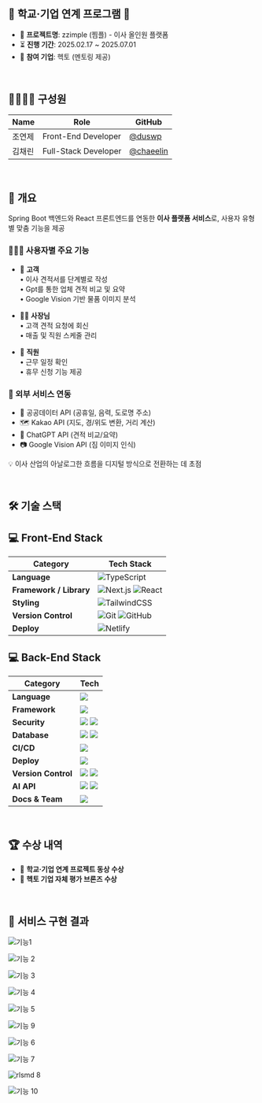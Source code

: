 ## 🏫 학교·기업 연계 프로그램 🏫  

- 🧾 **프로젝트명**: zzimple (찜플) - 이사 올인원 플랫폼 
- ⏳ **진행 기간**: 2025.02.17 ~ 2025.07.01  
- 🏢 **참여 기업**: 헥토 (멘토링 제공)

<br>

## 👨‍👩‍👧‍👦 구성원

| Name | Role | GitHub |
|------|------|--------|
| 조연제 | Front-End Developer | [@duswp](https://github.com/duswp) |
| 김채린 | Full-Stack Developer | [@chaeelin](https://github.com/chaeelin) |

<br>

## 📝 개요  

Spring Boot 백엔드와 React 프론트엔드를 연동한 **이사 플랫폼 서비스**로, 사용자 유형별 맞춤 기능을 제공

### 🧑‍🤝‍🧑 사용자별 주요 기능

- 👤 **고객**  
  • 이사 견적서를 단계별로 작성  
  • Gpt를 통한 업체 견적 비교 및 요약  
  • Google Vision 기반 물품 이미지 분석


- 👨‍💼 **사장님**  
  • 고객 견적 요청에 회신  
  • 매출 및 직원 스케줄 관리  

- 👷 **직원**  
  • 근무 일정 확인  
  • 휴무 신청 기능 제공  


### 🔗 외부 서비스 연동

- 📆 공공데이터 API (공휴일, 음력, 도로명 주소)  
- 🗺 Kakao API (지도, 경/위도 변환, 거리 계산)  
- 🧠 ChatGPT API (견적 비교/요약)  
- 📷 Google Vision API (짐 이미지 인식)

💡 이사 산업의 아날로그한 흐름을 디지털 방식으로 전환하는 데 초점

<br>  
                                                                                                                                                        
## 🛠 기술 스택

## 💻 Front-End Stack

| Category              | Tech Stack |
|-----------------------|------------|
| **Language**          | ![TypeScript](https://img.shields.io/badge/TypeScript-3178C6?style=flat-square&logo=typescript&logoColor=white) |
| **Framework / Library** | ![Next.js](https://img.shields.io/badge/Next.js-000000?style=flat-square&logo=nextdotjs&logoColor=white) ![React](https://img.shields.io/badge/React-61DAFB?style=flat-square&logo=react&logoColor=black) |
| **Styling**           | ![TailwindCSS](https://img.shields.io/badge/TailwindCSS-06B6D4?style=flat-square&logo=tailwindcss&logoColor=white) |
| **Version Control**   | ![Git](https://img.shields.io/badge/Git-F05032?style=flat-square&logo=git&logoColor=white) ![GitHub](https://img.shields.io/badge/GitHub-181717?style=flat-square&logo=github&logoColor=white) |
| **Deploy**            | ![Netlify](https://img.shields.io/badge/Netlify-00C7B7?style=flat-square&logo=netlify&logoColor=white) |

## 💻 Back-End Stack

| **Category**  | **Tech** |
|---------------|----------|
| **Language**  | <img src="https://img.shields.io/badge/Java-007396?style=flat-square&logo=java&logoColor=white"> |
| **Framework** | <img src="https://img.shields.io/badge/Spring-6DB33F?style=flat-square&logo=spring&logoColor=white"> |
| **Security**  | <img src="https://img.shields.io/badge/Spring%20Security-6DB33F?style=flat-square&logo=springsecurity&logoColor=white"> <img src="https://img.shields.io/badge/JWT-000000?style=flat-square&logo=jsonwebtokens&logoColor=white"> |
| **Database**  | <img src="https://img.shields.io/badge/MySQL-4479A1?style=flat-square&logo=mysql&logoColor=white"> <img src="https://img.shields.io/badge/Redis-DC382D?style=flat-square&logo=redis&logoColor=white"> |
| **CI/CD**     | <img src="https://img.shields.io/badge/GitHub%20Actions-2088FF?style=flat-square&logo=githubactions&logoColor=white"> |
| **Deploy**    | <img src="https://img.shields.io/badge/KT%20Cloud-000000?style=flat-square&logoColor=white"> |
| **Version Control** | <img src="https://img.shields.io/badge/Git-F05032?style=flat-square&logo=git&logoColor=white"> <img src="https://img.shields.io/badge/GitHub-181717?style=flat-square&logo=github&logoColor=white"> |
| **AI API**    | <img src="https://img.shields.io/badge/ChatGPT-00A67E?style=flat-square&logo=openai&logoColor=white"> <img src="https://img.shields.io/badge/Google%20Vision%20API-4285F4?style=flat-square&logo=googlecloud&logoColor=white"> |
| **Docs & Team** | <img src="https://img.shields.io/badge/Notion-000000?style=flat-square&logo=notion&logoColor=white"> |


<br>

## 🏆 수상 내역

- 🥉 **학교·기업 연계 프로젝트 동상 수상**  
- 🥉 **헥토 기업 자체 평가 브론즈 수상**

<br>
  
## 🚀 서비스 구현 결과
![기능1](https://github.com/user-attachments/assets/1b6ef3b8-58c2-4075-a057-136e8432cb96)

![기능 2](https://github.com/user-attachments/assets/aa12c930-9a84-484a-89a7-f07f2d043749)

![기능 3](https://github.com/user-attachments/assets/36131db8-1a09-4942-9ffa-f1c40867e991)

![기능 4](https://github.com/user-attachments/assets/cfbab371-a8c5-41b5-bd85-96820e6e54fa)

![기능 5](https://github.com/user-attachments/assets/1d3f325f-445a-4641-bf50-7f5e6c7b981e)

![기능 9](https://github.com/user-attachments/assets/47014e23-c2cf-4f9f-bdd0-67fa38c5938a)

![기능 6](https://github.com/user-attachments/assets/1c57e3c9-721d-48ae-b83a-3f1b1e092e0a)

![기능 7](https://github.com/user-attachments/assets/56fbe52d-186c-4e4e-8a63-7b91cdd5fe1c)

![rlsmd 8](https://github.com/user-attachments/assets/0e0776c6-7b63-4459-b8e6-043f7f2057c1)

![기능 10](https://github.com/user-attachments/assets/c04f040f-260e-40b5-a7a1-a227588f7887)

<br>
